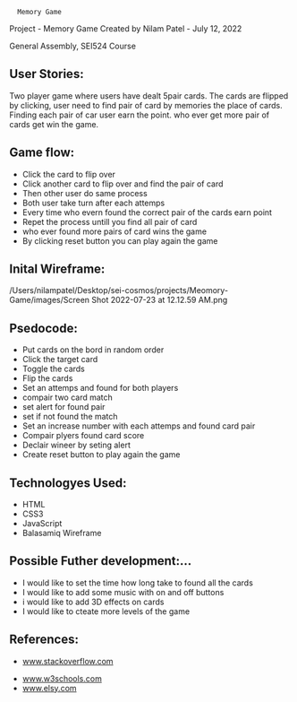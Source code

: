       Memory Game

Project - Memory Game
Created by Nilam Patel - July 12, 2022

General Assembly, SEI524 Course

## User Stories:

Two player game where users have dealt 5pair cards. The cards are flipped by clicking, user need to find pair of card by memories the place of cards. Finding each pair of car user earn the point. who ever get more pair of cards get win the game.

## Game flow:

- Click the card to flip over
- Click another card to flip over and find the pair of card
- Then other user do same process
- Both user take turn after each attemps
- Every time who evern found the correct pair of the cards earn point
- Repet the process untill you find all pair of card
- who ever found more pairs of card wins the game
- By clicking reset button you can play again the game

## Inital Wireframe:
  /Users/nilampatel/Desktop/sei-cosmos/projects/Meomory-Game/images/Screen Shot 2022-07-23 at 12.12.59 AM.png
## Psedocode:

- Put cards on the bord in random order
- Click the target card
- Toggle the cards
- Flip the cards
- Set an attemps and found for both players
- compair two card match
- set alert for found pair
- set if not found the match
- Set an increase number with each attemps and found card pair
- Compair plyers found card score
- Declair wineer by seting alert
- Create reset button to play again the game

## Technologyes Used:

- HTML
- CSS3
- JavaScript
- Balasamiq Wireframe

## Possible Futher development:...

- I would like to set the time how long take to found all the cards
- I would like to add some music with on and off buttons
- i would like to add 3D effects on cards
- I would like to cteate more levels of the game

## References:

- www.stackoverflow.com
* www.w3schools.com
* www.elsy.com
